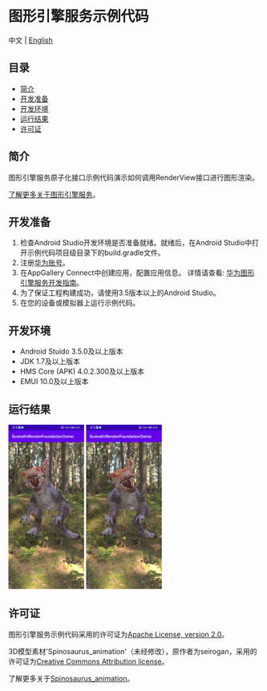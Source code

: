 # 图形引擎服务示例代码
中文 | [English](https://github.com/HMS-Core/hms-scene-fine-grained-demo)
## 目录

* [简介](#简介)
* [开发准备](#开发准备)
* [开发环境](#开发环境)
* [运行结果](#运行结果)
* [许可证](#许可证)

## 简介

图形引擎服务原子化接口示例代码演示如何调用RenderView接口进行图形渲染。

[了解更多关于图形引擎服务](https://developer.huawei.com/consumer/cn/hms/huawei-scenekit)。

## 开发准备

   1. 检查Android Studio开发环境是否准备就绪。就绪后，在Android Studio中打开示例代码项目级目录下的build.gradle文件。
   2. 注册[华为账号](https://developer.huawei.com/consumer)。
   3. 在AppGallery Connect中创建应用，配置应用信息。
   详情请查看: [华为图形引擎服务开发指南](https://developer.huawei.com/consumer/cn/doc/development/HMSCore-Guides/config-agc-0000001064476684)。
   4. 为了保证工程构建成功，请使用3.5版本以上的Android Studio。
   5. 在您的设备或模拟器上运行示例代码。

## 开发环境

* Android Stuido 3.5.0及以上版本
* JDK 1.7及以上版本
* HMS Core (APK) 4.0.2.300及以上版本
* EMUI 10.0及以上版本

## 运行结果

<img src="https://github.com/HMS-Core/hms-scene-fine-grained-demo/blob/master/SceneKitRenderFoundationDemo/screenshot_1.png" width = 30% height = 30%> <img src="https://github.com/HMS-Core/hms-scene-fine-grained-demo/blob/master/SceneKitRenderFoundationDemo/screenshot_2.png" width = 30% height = 30%>

## 许可证

图形引擎服务示例代码采用的许可证为[Apache License, version 2.0](http://www.apache.org/licenses/LICENSE-2.0)。

3D模型素材'Spinosaurus_animation'（未经修改），原作者为seirogan，采用的许可证为[Creative Commons Attribution license](https://creativecommons.org/licenses/by/4.0/legalcode)。

了解更多关于[Spinosaurus_animation](https://sketchfab.com/3d-models/spinosaurus-animation-c11709dbf9e3472f9533343f1f342564)。
